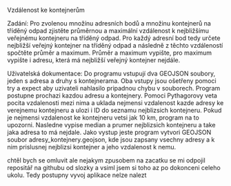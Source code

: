 Vzdálenost ke kontejnerům

Zadání:
Pro zvolenou množínu adresních bodů a množinu kontejnerů na tříděný odpad zjistěte průměrnou a maximální vzdálenost k nejbližšímu veřejnému kontejneru na tříděný odpad. Pro každý adresní bod tedy určete nejbližší veřejný kontejner na tříděný odpad a následně z těchto vzdáleností spočtěte průměr a maximum. Průměr a maximum vypište, pro maximum vypište i adresu, která má nejbližší veřejný kontejner nejdále.

Uživatelská dokumentace:
Do programu vstupují dva GEOJSON soubory, jeden s adresa a druhy s kontejnerama. Oba vstupy jsou ošetřeny pomoci try a expect aby uzivateli nahlasilo pripadnou chybu v souborech. Program postupne prochazi kazdou adresu a kontejnery. Pomoci Pythagorovy veta pocita vzdalenosti mezi nima a uklada nejmensi vzdalenost kazde adresy ke verejnemu kontejneru a ulozi i ID do seznamu nejblizsich kontejneru. Pokud je nejmensi vzdalenost ke kontejneru vetsi jak 10 km, program na to upozorni. Nasledne vypise median a prumer nejblizsich kontejneru a take jaka adresa to má nejdale. Jako vystup jeste program vytvori GEOJSON soubor adresy_kontejnery.geojson, kde jsou zapsany vsechny adresy a k nim prislusnej nejblizsi kontejner a jeho vzdalenost k nemu.

chtěl bych se omluvit ale nejakym zpusobem na zacatku se mi odpojil repositář na githubu od slozky a vsiml jsem si toho az po dokonceni celeho ukolu. Tedy postupny vyvoj aplikace nelze nalezt
